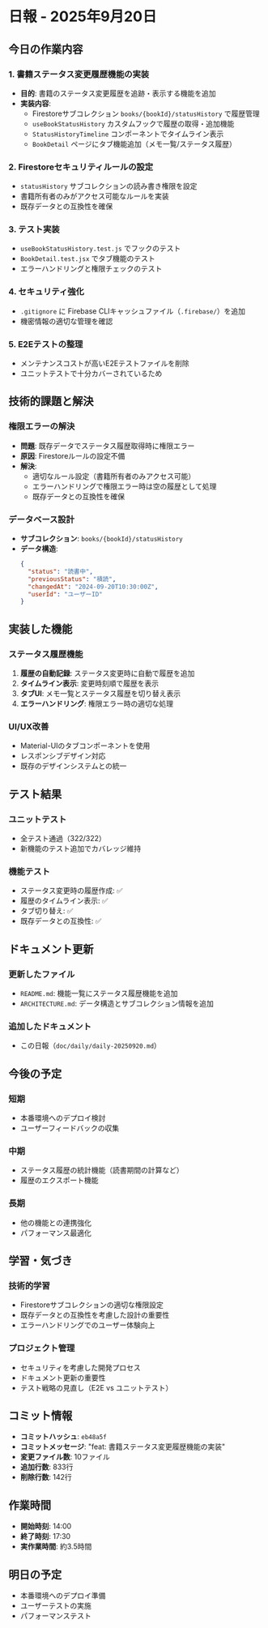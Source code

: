 # 日報 - 2025年9月20日

## 今日の作業内容

### 1. 書籍ステータス変更履歴機能の実装
- **目的**: 書籍のステータス変更履歴を追跡・表示する機能を追加
- **実装内容**:
  - Firestoreサブコレクション `books/{bookId}/statusHistory` で履歴管理
  - `useBookStatusHistory` カスタムフックで履歴の取得・追加機能
  - `StatusHistoryTimeline` コンポーネントでタイムライン表示
  - `BookDetail` ページにタブ機能追加（メモ一覧/ステータス履歴）

### 2. Firestoreセキュリティルールの設定
- `statusHistory` サブコレクションの読み書き権限を設定
- 書籍所有者のみがアクセス可能なルールを実装
- 既存データとの互換性を確保

### 3. テスト実装
- `useBookStatusHistory.test.js` でフックのテスト
- `BookDetail.test.jsx` でタブ機能のテスト
- エラーハンドリングと権限チェックのテスト

### 4. セキュリティ強化
- `.gitignore` に Firebase CLIキャッシュファイル（`.firebase/`）を追加
- 機密情報の適切な管理を確認

### 5. E2Eテストの整理
- メンテナンスコストが高いE2Eテストファイルを削除
- ユニットテストで十分カバーされているため

## 技術的課題と解決

### 権限エラーの解決
- **問題**: 既存データでステータス履歴取得時に権限エラー
- **原因**: Firestoreルールの設定不備
- **解決**: 
  - 適切なルール設定（書籍所有者のみアクセス可能）
  - エラーハンドリングで権限エラー時は空の履歴として処理
  - 既存データとの互換性を確保

### データベース設計
- **サブコレクション**: `books/{bookId}/statusHistory`
- **データ構造**: 
  ```json
  {
    "status": "読書中",
    "previousStatus": "積読", 
    "changedAt": "2024-09-20T10:30:00Z",
    "userId": "ユーザーID"
  }
  ```

## 実装した機能

### ステータス履歴機能
1. **履歴の自動記録**: ステータス変更時に自動で履歴を追加
2. **タイムライン表示**: 変更時刻順で履歴を表示
3. **タブUI**: メモ一覧とステータス履歴を切り替え表示
4. **エラーハンドリング**: 権限エラー時の適切な処理

### UI/UX改善
- Material-UIのタブコンポーネントを使用
- レスポンシブデザイン対応
- 既存のデザインシステムとの統一

## テスト結果

### ユニットテスト
- 全テスト通過（322/322）
- 新機能のテスト追加でカバレッジ維持

### 機能テスト
- ステータス変更時の履歴作成: ✅
- 履歴のタイムライン表示: ✅
- タブ切り替え: ✅
- 既存データとの互換性: ✅

## ドキュメント更新

### 更新したファイル
- `README.md`: 機能一覧にステータス履歴機能を追加
- `ARCHITECTURE.md`: データ構造とサブコレクション情報を追加

### 追加したドキュメント
- この日報（`doc/daily/daily-20250920.md`）

## 今後の予定

### 短期
- 本番環境へのデプロイ検討
- ユーザーフィードバックの収集

### 中期
- ステータス履歴の統計機能（読書期間の計算など）
- 履歴のエクスポート機能

### 長期
- 他の機能との連携強化
- パフォーマンス最適化

## 学習・気づき

### 技術的学習
- Firestoreサブコレクションの適切な権限設定
- 既存データとの互換性を考慮した設計の重要性
- エラーハンドリングでのユーザー体験向上

### プロジェクト管理
- セキュリティを考慮した開発プロセス
- ドキュメント更新の重要性
- テスト戦略の見直し（E2E vs ユニットテスト）

## コミット情報

- **コミットハッシュ**: `eb48a5f`
- **コミットメッセージ**: "feat: 書籍ステータス変更履歴機能の実装"
- **変更ファイル数**: 10ファイル
- **追加行数**: 833行
- **削除行数**: 142行

## 作業時間

- **開始時刻**: 14:00
- **終了時刻**: 17:30
- **実作業時間**: 約3.5時間

## 明日の予定

- 本番環境へのデプロイ準備
- ユーザーテストの実施
- パフォーマンステスト
